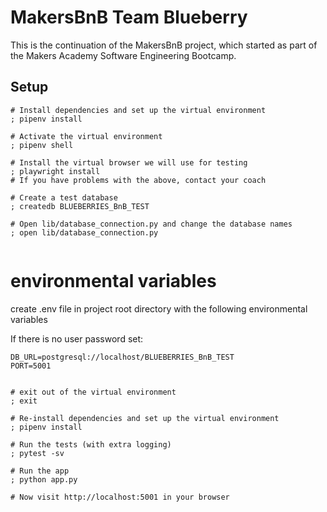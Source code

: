 # MakersBnB Team Blueberry

This is the continuation of the MakersBnB project, which started as part of the Makers Academy Software Engineering Bootcamp.

## Setup

```shell
# Install dependencies and set up the virtual environment
; pipenv install

# Activate the virtual environment
; pipenv shell

# Install the virtual browser we will use for testing
; playwright install
# If you have problems with the above, contact your coach

# Create a test database
; createdb BLUEBERRIES_BnB_TEST 

# Open lib/database_connection.py and change the database names
; open lib/database_connection.py


```

# environmental variables

create .env file in project root directory with the following environmental variables 

If there is no user password set:

    DB_URL=postgresql://localhost/BLUEBERRIES_BnB_TEST 
    PORT=5001


```shell

# exit out of the virtual environment
; exit

# Re-install dependencies and set up the virtual environment
; pipenv install

# Run the tests (with extra logging)
; pytest -sv

# Run the app
; python app.py

# Now visit http://localhost:5001 in your browser
```
